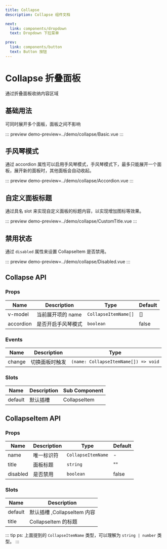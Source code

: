 ```yaml
---
title: Collapse
description: Collapse 组件文档

next:
  link: components/dropdown
  text: Dropdown 下拉菜单

prev:
  link: components/button
  text: Button 按钮
---
```


# Collapse 折叠面板

通过折叠面板收纳内容区域

## 基础用法

可同时展开多个面板，面板之间不影响

::: preview
demo-preview=../demo/collapse/Basic.vue
:::

## 手风琴模式

通过 accordion 属性可以启用手风琴模式，手风琴模式下，最多只能展开一个面板，展开新的面板时，其他面板会自动收起。

::: preview
demo-preview=../demo/collapse/Accordion.vue
:::

## 自定义面板标题

通过具名 slot 来实现自定义面板的标题内容，以实现增加图标等效果。

::: preview
demo-preview=../demo/collapse/CustomTitle.vue
:::

## 禁用状态

通过 `disabled` 属性来设置 CollapseItem 是否禁用。

::: preview
demo-preview=../demo/collapse/Disabled.vue
:::

## Collapse API

### Props

| Name      | Description        | Type                 | Default |
| --------- | ------------------ | -------------------- | ------- |
| v-model   | 当前展开项的 name  | `CollapseItemName[]` | []      |
| accordion | 是否开启手风琴模式 | `boolean`            | false   |

### Events

| Name   | Description    | Type                                 |
| ------ | -------------- | ------------------------------------ |
| change | 切换面板时触发 | `(name: CollapseItemName[]) => void` |

### Slots

| Name    | Description | Sub Component |
| ------- | ----------- | ------------- |
| default | 默认插槽    | CollapseItem  |

## CollapseItem API

### Props

| Name     | Description | Type               | Default |
| -------- | ----------- | ------------------ | ------- |
| name     | 唯一标识符  | `CollapseItemName` | -       |
| title    | 面板标题    | `string`           | ""      |
| disabled | 是否禁用    | `boolean`          | false   |

### Slots

| Name    | Description                 |
| ------- | --------------------------- |
| default | 默认插槽 ,CollapseItem 内容 |
| title   | CollapseItem 的标题         |

::: tip
ps: 上面提到的 `CollapseItemName` 类型，可以理解为 `string | number` 类型。
:::
